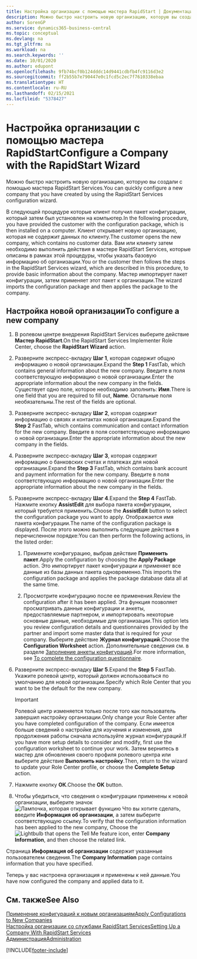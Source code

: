 ```yaml
---
title: Настройка организации с помощью мастера RapidStart | Документация Майкрософт
description: Можно быстро настроить новую организацию, которую вы создали с помощью мастера RapidStart Services.
author: SorenGP
ms.service: dynamics365-business-central
ms.topic: conceptual
ms.devlang: na
ms.tgt_pltfrm: na
ms.workload: na
ms.search.keywords: ''
ms.date: 10/01/2020
ms.author: edupont
ms.openlocfilehash: 9fb74bcf0b124dddc14d9441cdbfb4fc9116d3e2
ms.sourcegitcommit: ff2b55b7e790447e0c1fcd5c2ec7f7610338ebaa
ms.translationtype: HT
ms.contentlocale: ru-RU
ms.lasthandoff: 02/15/2021
ms.locfileid: "5378427"
---
```

# <a name="configure-a-company-with-the-rapidstart-wizard"></a><span data-ttu-id="1793e-103">Настройка организации с помощью мастера RapidStart</span><span class="sxs-lookup"><span data-stu-id="1793e-103">Configure a Company with the RapidStart Wizard</span></span>
<span data-ttu-id="1793e-104">Можно быстро настроить новую организацию, которую вы создали с помощью мастера RapidStart Services.</span><span class="sxs-lookup"><span data-stu-id="1793e-104">You can quickly configure a new company that you have created by using the RapidStart Services configuration wizard.</span></span>

<span data-ttu-id="1793e-105">В следующей процедуре которые клиент получил пакет конфигурации, который затем был установлен на компьютер.</span><span class="sxs-lookup"><span data-stu-id="1793e-105">In the following procedure, you have provided the customer with the configuration package, which is then installed on a computer.</span></span> <span data-ttu-id="1793e-106">Клиент открывает новую организацию, которая не содержит данных по клиенту.</span><span class="sxs-lookup"><span data-stu-id="1793e-106">The customer opens the new company, which contains no customer data.</span></span> <span data-ttu-id="1793e-107">Вам или клиенту затем необходимо выполнить действия в мастере RapidStart Services, которые описаны в рамках этой процедуры, чтобы указать базовую информацию об организации.</span><span class="sxs-lookup"><span data-stu-id="1793e-107">You or the customer then follows the steps in the RapidStart Services wizard, which are described in this procedure, to provide basic information about the company.</span></span> <span data-ttu-id="1793e-108">Мастер импортирует пакет конфигурации, затем применяет этот пакет к организации.</span><span class="sxs-lookup"><span data-stu-id="1793e-108">The wizard imports the configuration package and then applies the package to the company.</span></span>  

## <a name="to-configure-a-new-company"></a><span data-ttu-id="1793e-109">Настройка новой организации</span><span class="sxs-lookup"><span data-stu-id="1793e-109">To configure a new company</span></span>  
1. <span data-ttu-id="1793e-110">В ролевом центре внедрения RapidStart Services выберите действие **Мастер RapidStart**.</span><span class="sxs-lookup"><span data-stu-id="1793e-110">On the RapidStart Services Implementer Role Center, choose the **RapidStart Wizard** action.</span></span>  
2. <span data-ttu-id="1793e-111">Разверните экспресс-вкладку **Шаг 1**, которая содержит общую информацию о новой организации.</span><span class="sxs-lookup"><span data-stu-id="1793e-111">Expand the **Step 1** FastTab, which contains general information about the new company.</span></span> <span data-ttu-id="1793e-112">Введите в поля соответствующую информацию о новой организации.</span><span class="sxs-lookup"><span data-stu-id="1793e-112">Enter the appropriate information about the new company in the fields.</span></span> <span data-ttu-id="1793e-113">Существует одно поле, которое необходимо заполнить: **Имя**.</span><span class="sxs-lookup"><span data-stu-id="1793e-113">There is one field that you are required to fill out, **Name**.</span></span> <span data-ttu-id="1793e-114">Остальные поля необязательны.</span><span class="sxs-lookup"><span data-stu-id="1793e-114">The rest of the fields are optional.</span></span>  
3. <span data-ttu-id="1793e-115">Разверните экспресс-вкладку **Шаг 2**, которая содержит информацию о связях и контактах новой организации.</span><span class="sxs-lookup"><span data-stu-id="1793e-115">Expand the **Step 2** FastTab, which contains communication and contact information for the new company.</span></span> <span data-ttu-id="1793e-116">Введите в поля соответствующую информацию о новой организации.</span><span class="sxs-lookup"><span data-stu-id="1793e-116">Enter the appropriate information about the new company in the fields.</span></span>
4. <span data-ttu-id="1793e-117">Разверните экспресс-вкладку **Шаг 3**, которая содержит информацию о банковских счетах и платежах для новой организации.</span><span class="sxs-lookup"><span data-stu-id="1793e-117">Expand the **Step 3** FastTab, which contains bank account and payment information for the new company.</span></span> <span data-ttu-id="1793e-118">Введите в поля соответствующую информацию о новой организации.</span><span class="sxs-lookup"><span data-stu-id="1793e-118">Enter the appropriate information about the new company in the fields.</span></span>  
5. <span data-ttu-id="1793e-119">Разверните экспресс-вкладку **Шаг 4**.</span><span class="sxs-lookup"><span data-stu-id="1793e-119">Expand the **Step 4** FastTab.</span></span> <span data-ttu-id="1793e-120">Нажмите кнопку **AssistEdit** для выбора пакета конфигурации, который требуется применить.</span><span class="sxs-lookup"><span data-stu-id="1793e-120">Choose the **AssistEdit** button to select the configuration package you want to apply.</span></span> <span data-ttu-id="1793e-121">Отображается имя пакета конфигурации.</span><span class="sxs-lookup"><span data-stu-id="1793e-121">The name of the configuration package is displayed.</span></span> <span data-ttu-id="1793e-122">После этого можно выполнить следующие действия в перечисленном порядке:</span><span class="sxs-lookup"><span data-stu-id="1793e-122">You can then perform the following actions, in the listed order:</span></span>  

    1. <span data-ttu-id="1793e-123">Примените конфигурацию, выбрав действие **Применить пакет**.</span><span class="sxs-lookup"><span data-stu-id="1793e-123">Apply the configuration by choosing the **Apply Package** action.</span></span> <span data-ttu-id="1793e-124">Это импортирует пакет конфигурации и применяет все данные из базы данных пакета одновременно.</span><span class="sxs-lookup"><span data-stu-id="1793e-124">This imports the configuration package and applies the package database data all at the same time.</span></span>  

    2. <span data-ttu-id="1793e-125">Просмотрите конфигурацию после ее применения.</span><span class="sxs-lookup"><span data-stu-id="1793e-125">Review the configuration after it has been applied.</span></span> <span data-ttu-id="1793e-126">Эта функция позволяет просматривать данные конфигурации и анкеты, предоставляемые партнером, и импортировать некоторые основные данные, необходимые для организации.</span><span class="sxs-lookup"><span data-stu-id="1793e-126">This option lets you review configuration details and questionnaires provided by the partner and import some master data that is required for your company.</span></span> <span data-ttu-id="1793e-127">Выберите действие **Журнал конфигураций**.</span><span class="sxs-lookup"><span data-stu-id="1793e-127">Choose the **Configuration Worksheet** action.</span></span> <span data-ttu-id="1793e-128">Дополнительные сведения см. в разделе [Заполнение анкеты конфигураций](admin-gather-customer-setup-values.md#to-complete-the-configuration-questionnaire).</span><span class="sxs-lookup"><span data-stu-id="1793e-128">For more information, see [To complete the configuration questionnaire](admin-gather-customer-setup-values.md#to-complete-the-configuration-questionnaire).</span></span>  

6. <span data-ttu-id="1793e-129">Разверните экспресс-вкладку **Шаг 5**.</span><span class="sxs-lookup"><span data-stu-id="1793e-129">Expand the **Step 5** FastTab.</span></span> <span data-ttu-id="1793e-130">Укажите ролевой центр, который должен использоваться по умолчанию для новой организации.</span><span class="sxs-lookup"><span data-stu-id="1793e-130">Specify which Role Center that you want to be the default for the new company.</span></span>  

    > [!IMPORTANT]  
    >  <span data-ttu-id="1793e-131">Ролевой центр изменяется только после того как пользователь завершил настройку организации.</span><span class="sxs-lookup"><span data-stu-id="1793e-131">Only change your Role Center after you have completed configuration of the company.</span></span> <span data-ttu-id="1793e-132">Если имеется больше сведений о настройке для изучения и изменения, для продолжения работы сначала используйте журнал конфигураций.</span><span class="sxs-lookup"><span data-stu-id="1793e-132">If you have more setup details to consider and modify, first use the configuration worksheet to continue your work.</span></span> <span data-ttu-id="1793e-133">Затем вернитесь в мастер для обновления своего профиля ролевого центра или выберите действие **Выполнить настройку**.</span><span class="sxs-lookup"><span data-stu-id="1793e-133">Then, return to the wizard to update your Role Center profile, or choose the **Complete Setup** action.</span></span>

7. <span data-ttu-id="1793e-134">Нажмите кнопку **ОК**.</span><span class="sxs-lookup"><span data-stu-id="1793e-134">Choose the **OK** button.</span></span>  
8. <span data-ttu-id="1793e-135">Чтобы убедиться, что сведения о конфигурации применены к новой организации, выберите значок ![Лампочка, которая открывает функцию Что вы хотите сделать](media/ui-search/search_small.png "Что вы хотите сделать"), введите **Информация об организации**, а затем выберите соответствующую ссылку.</span><span class="sxs-lookup"><span data-stu-id="1793e-135">To verify that the configuration information has been applied to the new company, Choose the ![Lightbulb that opens the Tell Me feature](media/ui-search/search_small.png "Tell me what you want to do") icon, enter **Company Information**, and then choose the related link.</span></span>

<span data-ttu-id="1793e-136">Страница **Информация об организации** содержит указанные пользователем сведения.</span><span class="sxs-lookup"><span data-stu-id="1793e-136">The **Company Information** page contains information that you have specified.</span></span>   

<span data-ttu-id="1793e-137">Теперь у вас настроена организация и применены к ней данные.</span><span class="sxs-lookup"><span data-stu-id="1793e-137">You have now configured the company and applied data to it.</span></span>  

## <a name="see-also"></a><span data-ttu-id="1793e-138">См. также</span><span class="sxs-lookup"><span data-stu-id="1793e-138">See Also</span></span>  
[<span data-ttu-id="1793e-139">Применение конфигураций к новым организациям</span><span class="sxs-lookup"><span data-stu-id="1793e-139">Apply Configurations to New Companies</span></span>](admin-apply-configuration-to-new-companies.md)  
[<span data-ttu-id="1793e-140">Настройка организации со службами RapidStart Services</span><span class="sxs-lookup"><span data-stu-id="1793e-140">Setting Up a Company With RapidStart Services</span></span>](admin-set-up-a-company-with-rapidstart.md)  
[<span data-ttu-id="1793e-141">Администрация</span><span class="sxs-lookup"><span data-stu-id="1793e-141">Administration</span></span>](admin-setup-and-administration.md)


[!INCLUDE[footer-include](includes/footer-banner.md)]